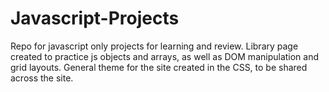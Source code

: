 # Javascript-Projects


Repo for javascript only projects for learning and review.
Library page created to practice js objects and arrays, as well as DOM manipulation and grid layouts.
General theme for the site created in the CSS, to be shared across the site.